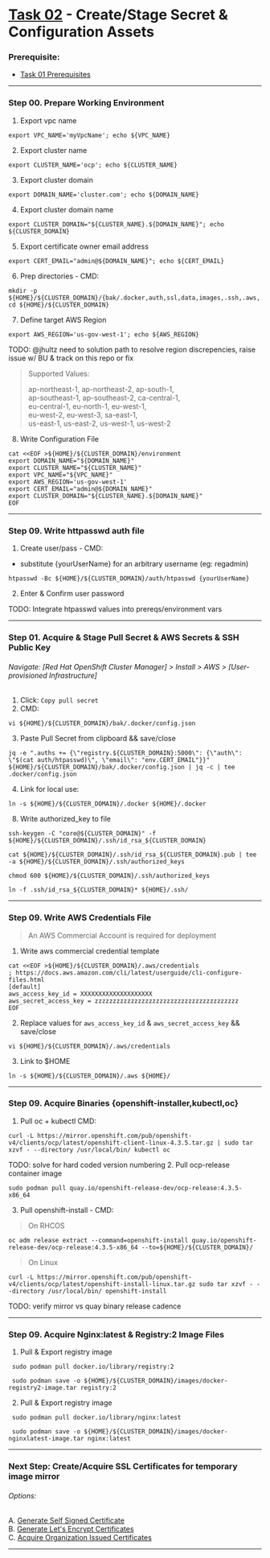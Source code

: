 # [Task 02](../tasks/artifacts/) - Create/Stage Secret & Configuration Assets
### Prerequisite:
  + [Task 01 Prerequisites]    
--------------------------------------------------------------------------------
### Step 00\. Prepare Working Environment
  1. Export vpc name
```
export VPC_NAME='myVpcName'; echo ${VPC_NAME} 
```
  2. Export cluster name
```
export CLUSTER_NAME='ocp'; echo ${CLUSTER_NAME} 
```
  3. Export cluster domain
```
export DOMAIN_NAME='cluster.com'; echo ${DOMAIN_NAME}
```
  4. Export cluster domain name
```
export CLUSTER_DOMAIN="${CLUSTER_NAME}.${DOMAIN_NAME}"; echo ${CLUSTER_DOMAIN}
```
  5. Export certificate owner email address
```
export CERT_EMAIL="admin@${DOMAIN_NAME}"; echo ${CERT_EMAIL}
```
  6. Prep directories - CMD: 
```
mkdir -p ${HOME}/${CLUSTER_DOMAIN}/{bak/.docker,auth,ssl,data,images,.ssh,.aws,.docker} 
cd ${HOME}/${CLUSTER_DOMAIN}
```
  7. Define target AWS Region
```
export AWS_REGION='us-gov-west-1'; echo ${AWS_REGION} 
```
TODO: @jhultz need to solution path to resolve region discrepencies, raise issue w/ BU & track on this repo or fix
>   Supported Values:
>
>   ap-northeast-1, ap-northeast-2, ap-south-1,    
>   ap-southeast-1, ap-southeast-2, ca-central-1,    
>   eu-central-1, eu-north-1, eu-west-1,    
>   eu-west-2, eu-west-3, sa-east-1,    
>   us-east-1, us-east-2, us-west-1, us-west-2    
>   

  8. Write Configuration File
```
cat <<EOF >${HOME}/${CLUSTER_DOMAIN}/environment
export DOMAIN_NAME="${DOMAIN_NAME}"
export CLUSTER_NAME="${CLUSTER_NAME}"
export VPC_NAME="${VPC_NAME}"
export AWS_REGION='us-gov-west-1'
export CERT_EMAIL="admin@${DOMAIN_NAME}"
export CLUSTER_DOMAIN="${CLUSTER_NAME}.${DOMAIN_NAME}"
EOF
```

---------------------------------------------------------------------------------
### Step 09\. Write httpasswd auth file
  1. Create user/pass - CMD:
  - substitute {yourUserName} for an arbitrary username (eg: regadmin)
```
htpasswd -Bc ${HOME}/${CLUSTER_DOMAIN}/auth/htpasswd {yourUserName}
```
  2. Enter & Confirm user password

TODO: Integrate htpasswd values into prereqs/environment vars

---------------------------------------------------------------------------------
### Step 01\. Acquire & Stage Pull Secret & AWS Secrets & SSH Public Key
###### Navigate: [Red Hat OpenShift Cluster Manager] > Install > AWS > [User-provisioned Infrastructure]
  1. Click: `Copy pull secret`
  2. CMD: 
```
vi ${HOME}/${CLUSTER_DOMAIN}/bak/.docker/config.json
```
  3. Paste Pull Secret from clipboard && save/close
```
jq -e ".auths += {\"registry.${CLUSTER_DOMAIN}:5000\": {\"auth\": \"$(cat auth/htpasswd)\", \"email\": "env.CERT_EMAIL"}}" ${HOME}/${CLUSTER_DOMAIN}/bak/.docker/config.json | jq -c | tee .docker/config.json
```
  4. Link for local use:
```
ln -s ${HOME}/${CLUSTER_DOMAIN}/.docker ${HOME}/.docker
```

  8. Write authorized\_key to file
```
ssh-keygen -C "core@${CLUSTER_DOMAIN}" -f ${HOME}/${CLUSTER_DOMAIN}/.ssh/id_rsa_${CLUSTER_DOMAIN}
```
```
cat ${HOME}/${CLUSTER_DOMAIN}/.ssh/id_rsa_${CLUSTER_DOMAIN}.pub | tee -a ${HOME}/${CLUSTER_DOMAIN}/.ssh/authorized_keys
```
```
chmod 600 ${HOME}/${CLUSTER_DOMAIN}/.ssh/authorized_keys
```
```
ln -f .ssh/id_rsa_${CLUSTER_DOMAIN}* ${HOME}/.ssh/
```
---------------------------------------------------------------------------------
### Step 09\. Write AWS Credentials File
>   An AWS Commercial Account is required for deployment   

  1. Write aws commercial credential template
```
cat <<EOF >${HOME}/${CLUSTER_DOMAIN}/.aws/credentials
; https://docs.aws.amazon.com/cli/latest/userguide/cli-configure-files.html
[default]
aws_access_key_id = XXXXXXXXXXXXXXXXXXXX
aws_secret_access_key = zzzzzzzzzzzzzzzzzzzzzzzzzzzzzzzzzzzzzzzz
EOF
```
  2. Replace values for `aws_access_key_id` & `aws_secret_access_key` && save/close
```
vi ${HOME}/${CLUSTER_DOMAIN}/.aws/credentials
```
  3. Link to $HOME
```
ln -s ${HOME}/${CLUSTER_DOMAIN}/.aws ${HOME}/
```
---------------------------------------------------------------------------------
### Step 09\. Acquire Binaries {openshift-installer,kubectl,oc}
  1. Pull oc + kubectl CMD:    
```
curl -L https://mirror.openshift.com/pub/openshift-v4/clients/ocp/latest/openshift-client-linux-4.3.5.tar.gz | sudo tar xzvf - --directory /usr/local/bin/ kubectl oc
```
TODO: solve for hard coded version numbering
  2. Pull ocp-release container image
```
sudo podman pull quay.io/openshift-release-dev/ocp-release:4.3.5-x86_64
```
  3. Pull openshift-install - CMD:    
>   On RHCOS
```
oc adm release extract --command=openshift-install quay.io/openshift-release-dev/ocp-release:4.3.5-x86_64 --to=${HOME}/${CLUSTER_DOMAIN}/
```
>   On Linux
```
curl -L https://mirror.openshift.com/pub/openshift-v4/clients/ocp/latest/openshift-install-linux.tar.gz sudo tar xzvf - --directory /usr/local/bin/ openshift-install
```
TODO: verify mirror vs quay binary release cadence

---------------------------------------------------------------------------------
### Step 09\. Acquire Nginx:latest & Registry:2 Image Files
  1. Pull & Export registry image
```
 sudo podman pull docker.io/library/registry:2
```
```
 sudo podman save -o ${HOME}/${CLUSTER_DOMAIN}/images/docker-registry2-image.tar registry:2 
```
  2. Pull & Export registry image
```
 sudo podman pull docker.io/library/nginx:latest
```
```
 sudo podman save -o ${HOME}/${CLUSTER_DOMAIN}/images/docker-nginxlatest-image.tar nginx:latest
```

---------------------------------------------------------------------------------
### Next Step: Create/Acquire SSL Certificates for temporary image mirror
###### Options:
  A. [Generate Self Signed Certificate]    
  B. [Generate Let's Encrypt Certificates]    
  C. [Acquire Organization Issued Certificates]    

--------------------------------------------------------------------------------
[Task 01 Prerequisites]:manual/01_Prerequisites.md
[Task 02 Stage Assets]:manual/02_StageAssets.md
[Task 03 Certificates]:manual/03_Certificates.md
[Task 04 Setup AWS VPC]:manual/04_SetupVPC.md
[Task 05 Configure Route53 DNS]:manual/05_Route53DNS.md
[Task 06 Setup Target Groups]:manual/06_TargetGroups.md
[Task 07 Setup Load Balancers]:manual/07_LoadBalancers.md
[Task 08 Setup Security Groups]:manual/08_SecurityGroups.md
[Task 09 Setup IAM Roles]:manual/09_IAMRoles.md
[Task 10 Image Registry Instance]:manual/10_ImageRegistryInstance.md
[Task 11 Image Registry Mirror & Services]:manual/11_ImageRegistryServices.md
[Task 12 Build Nodes]:manual/12_BuildNodes.md
[Task 13 Deploy]:manual/13_Deploy.md
[Generate Self Signed Certificate]:../tasks/certificates/SelfSigned.md
[Generate Let's Encrypt Certificates]:../tasks/certificates/LetsEncrypt.md
[Acquire Organization Issued Certificates]:../tasks/certificates/OrganizationIssued.md
